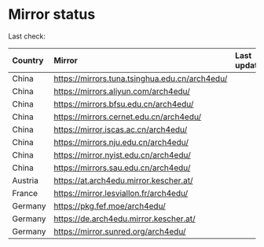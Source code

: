 <script src="./time.js"></script>
# Mirror status
Last check: <script type="text/javascript">localize(1732533556.5266266);</script>

|Country|Mirror|Last update|
|:------|:-----|:----------|
|China|https://mirrors.tuna.tsinghua.edu.cn/arch4edu/|<script type="text/javascript">localize(1732473545);</script>|
|China|https://mirrors.aliyun.com/arch4edu/|<script type="text/javascript">localize(1732473545);</script>|
|China|https://mirrors.bfsu.edu.cn/arch4edu/|<script type="text/javascript">localize(1732473545);</script>|
|China|https://mirrors.cernet.edu.cn/arch4edu/|<script type="text/javascript">localize(1732473545);</script>|
|China|https://mirror.iscas.ac.cn/arch4edu/|<script type="text/javascript">localize(1732473545);</script>|
|China|https://mirrors.nju.edu.cn/arch4edu/|<script type="text/javascript">localize(1732430503);</script>|
|China|https://mirror.nyist.edu.cn/arch4edu/|<script type="text/javascript">localize(1732473545);</script>|
|China|https://mirrors.sau.edu.cn/arch4edu/|<script type="text/javascript">localize(1729319991);</script>|
|Austria|https://at.arch4edu.mirror.kescher.at/|<script type="text/javascript">localize(1732517072);</script>|
|France|https://mirror.lesviallon.fr/arch4edu/|<script type="text/javascript">localize(1732473545);</script>|
|Germany|https://pkg.fef.moe/arch4edu/|<script type="text/javascript">localize(1732517072);</script>|
|Germany|https://de.arch4edu.mirror.kescher.at/|<script type="text/javascript">localize(1732517072);</script>|
|Germany|https://mirror.sunred.org/arch4edu/|<script type="text/javascript">localize(1732517072);</script>|

<script src="./tablefilter/tablefilter.js"></script>
<script src="./table.js"></script>